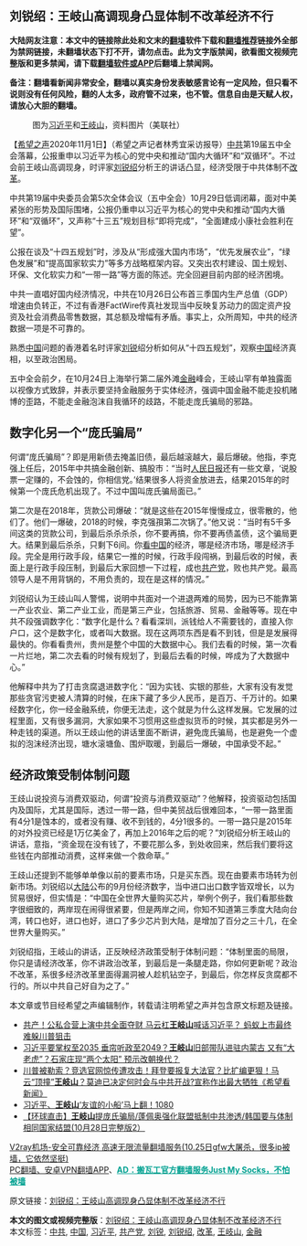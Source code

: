  <h2>刘锐绍：王岐山高调现身凸显体制不改革经济不行</h2> <p class="notice"><b>大陆网友注意：本文中的链接除此处和文末的<a href="https://github.com/bannedbook/fanqiang" >翻墙</a>软件下载和<a href="https://github.com/killgcd/justmysocks/blob/master/README.md">翻墙推荐</a>链接外全部为禁网链接，未翻墙状态下打不开，请勿点击。此为文字版禁闻，欲看图文视频完整版和更多禁闻，请下载<a href="https://github.com/bannedbook/fanqiang">翻墙软件或APP</a>后翻墙上禁闻网。</p><p>备注：翻墙看新闻非常安全，翻墙以真实身份发表敏感言论有一定风险，但只看不说则没有任何风险，翻的人太多，政府管不过来，也不管。信息自由是天赋人权，请放心大胆的翻墙。</b></p>  <div class="entry"> <figure><figcaption>图为<a href="https://www.bannedbook.org/bnews/tag/%e4%b9%a0%e8%bf%91%e5%b9%b3/" class="st_tag internal_tag" rel="tag" title="标签 习近平 下的日志">习近平</a>和<a href="https://www.bannedbook.org/bnews/tag/%e7%8e%8b%e5%b2%90%e5%b1%b1/" class="st_tag internal_tag" rel="tag" title="标签 王岐山 下的日志">王岐山</a>，资料图片（美联社）</figcaption></figure> <p>【<span class='wp_keywordlink_affiliate'><a href="https://www.soundofhope.org" title="希望之声" target="_blank">希望之声</a></span>2020年11月1日】（希望之声记者林秀宜采访报导）<a href="https://www.bannedbook.org/bnews/tag/%e4%b8%ad%e5%85%b1/" class="st_tag internal_tag" rel="tag" title="标签 中共 下的日志">中共</a>第19届五中全会落幕，公报重申以习近平为核心的党中央和推动“国内大循环”和“双循环”。不过会前王岐山高调现身，时评家<a href="https://www.bannedbook.org/bnews/tag/%e5%88%98%e9%94%90%e7%bb%8d/" class="st_tag internal_tag" rel="tag" title="标签 刘锐绍 下的日志">刘锐绍</a>分析王的讲话凸显，经济受限于中共体制不<a href="https://www.bannedbook.org/bnews/tag/%e6%94%b9%e9%9d%a9/" class="st_tag internal_tag" rel="tag" title="标签 改革 下的日志">改革</a>。</p> <p>中共第19届中央委员会第5次全体会议（五中全会）10月29日低调闭幕，面对中美紧张的形势及国际围堵，公报仍重申以习近平为核心的党中央和推动“国内大循环”和“双循环”，又声称“十三五”规划目标“即将完成”，“全面建成小康社会胜利在望”。</p> <p>公报在谈及“十四五规划”时，涉及从“形成强大国内市场”，“优先发展农业”，“绿色发展”和“提高国家软实力”等多方战略框架内容。又突出农村建设、国土规划、环保、文化软实力和“一带一路”等方面的陈述。完全回避目前内部的经济困境。</p>  <p>中共一直唱好国内经济情况，中共在10月26日公布首三季国内生产总值（GDP）增速由负转正，不过有香港FactWire传真社发现当中反映复苏动力的固定资产投资及社会消费品零售数据，其总额及增幅有矛盾。事实上，众所周知，中共的经济数据一项是不可靠的。</p> <p>熟悉<span class='wp_keywordlink_affiliate'><a href="https://www.bannedbook.org/" title="中国" target="_blank">中国</a></span>问题的香港着名时评家<a href="https://www.bannedbook.org/bnews/tag/%e5%88%98%e9%94%90/" class="st_tag internal_tag" rel="tag" title="标签 刘锐 下的日志">刘锐</a>绍分析如何从“十四五规划”，观察<a href="https://www.bannedbook.org/bnews/tag/%E4%B8%AD%E5%9B%BD/" class="st_tag internal_tag" rel="tag" title="标签 中国 下的日志">中国</a>经济真相，以至政治困局。</p> <p>五中全会前夕，在10月24日上海举行第二届外滩<a href="https://www.bannedbook.org/bnews/tag/%E9%87%91%E8%9E%8D/" class="st_tag internal_tag" rel="tag" title="标签 金融 下的日志">金融</a>峰会，王岐山罕有单独露面以视像方式致辞，并表示要坚持金融服务于实体经济，强调中国金融不能走投机赌博的歪路，不能走金融泡沫自我循环的歧路，不能走庞氏骗局的邪路。</p>  <h2>数字化另一个“庞氏骗局”</h2> <p>何谓“庞氏骗局”？即是用新债去掩盖旧债，最后越滚越大，最后爆破。他指，李克强上任后，2015年中共搞金融创新、搞股市：“当时<span class='wp_keywordlink'><a href="https://www.bannedbook.org/forum2/topic109.html" title="透视人民日报" target="_blank">人民日报</a></span>还有一些文章，‘说股票一定赚的，不会蚀的，你相信党。’结果很多人将资金放进去，结果2015年的时候第一个庞氏危机出现了。不过中国叫庞氏骗局面已。”</p> <p>第二次是在2018年，货款公司爆破：“就是这些在2015年慢慢成立，很零散的，他们了。他们一爆破，2018的时候，李克强孭第二次锅了。”他又说：“当时有5千多间这类的货款公司，到最后杀杀杀杀，你不要再搞，你不要再债盖债，这个骗局更大。结果到最后杀杀，只剩下6间。你<span class='wp_keywordlink_affiliate'><a href="https://www.secretchina.com/" title="看中国" target="_blank">看中国</a></span>的经济，哪是经济市场，哪是经济手段。完全是用行政手段，结果它一推的时候，行政手段闯祸，到最后收的时候，表面上是行政手段压制，到最后大家回想一下过程，成也<a href="https://www.bannedbook.org/bnews/tag/%e5%85%b1%e4%ba%a7%e5%85%9a/" class="st_tag internal_tag" rel="tag" title="标签 共产党 下的日志">共产党</a>，败也共产党。最高领导人是不用背锅的，不用负责的，现在是这样的情况。”</p> <p>刘锐绍认为王歧山叫人警惕，说明中共面对一个进退两难的局势，因为已不能靠第一产业农业、第二产业工业，而是第三产业，包括旅游、贸易、金融等等。现在中共不段强调数字化：“数字化是什么？看看深圳，派钱给人不需要钱的，直接入你户口，这个是数字化，或者叫大数据。现在这两项东西是看不到钱，但是是发展得最快的。你看看贵州，贵州是整个中国的大数据中心。我们去看的时候，第一次看一片烂地，第二次去看的时候有规划了，到最后去看的时候，哗成为了大数据中心。”</p>  <p>他解释中共为了打击贪腐退进数字化：“因为实钱、实银的那些，大家有没有发觉那些贪官污吏被人清算的时候，在床下藏了多少人民币，是百万、千万计的。如果经数字化，你一经金融系统，你便无法走，这个就是为什么这样发展。它发展的过程里面，又有很多漏洞，大家如果不习惯用这些虚拟货币的时候，其实都是另外一种走钱的渠道。所以王歧山他的讲话里面不断讲，避免庞氏骗局，也是避免一个虚拟的泡沫经济出现，塘水滚塘鱼、围炉取暖，到最后一爆破，中国承受不起。”</p> <h2>经济政策受制体制问题</h2> <p>王歧山说投资与消费双驱动，何谓“投资与消费双驱动”？他解释，投资驱动包括国内及国际，尤其是国际，透过一带一路，但中美贸战后很难回本，“一带一路里面有4分1是蚀本的，或者没有赚、收不到钱的，4分1很多的。一带一路只是2015年的对外投资已经是1万亿美金了，再加上2016年之后的呢？”刘锐绍分析王岐山的讲话，意指，“资金现在没有钱了，不要花那么多，到处收回来，然后我们要将这些钱在内部推动消费，这样来做一个救命草。”</p> <p>王歧山还提到不能够单单像以前的要素市场，只是买东西。现在由要素市场转为创新市场。刘锐绍以<span class='wp_keywordlink_affiliate'><a href="https://www.bannedbook.org/" title="大陆" target="_blank">大陆</a></span>公布的9月份经济数字，当中进口出口数字皆双增长，以为贸易很好，但实情是：“中国在全世界大量购买芯片，举例个例子，我们看那些数字很细致的，两岸现在闹得很紧要，但是两岸之间，你知不知道第三季度大陆向台湾，转口也好，进口也好，进口了多少芯片到大陆，是增加了百分之三十几，在全世界大量购买。”</p>  <p>刘锐绍指，王岐山的讲话，正反映经济政策受制于体制问题：“体制里面的局限，你只是请经济改革，你不讲政治改革，到最后是一条腿走路，你如何更新呢？政治不改革，系很多经济改革里面得漏洞被人趁机钻空子，到最后，你怎样反贪腐都不行的。所以中共自己好自为之了。”</p> <p>本文章或节目经希望之声编辑制作，转载请注明希望之声并包含原文标题及链接。</p> <ul class='op-related-articles' title='相关阅读'> <li><a href='https://www.bannedbook.org/bnews/finance/20201031/1423383.html' target='_blank'>共产！公私合营上演中共全面夺财 马云杠<b>王岐山</b>喊话习近平？ 蚂蚁上市最终难躲川普狙击</a></li> <li><a href='https://www.bannedbook.org/bnews/bannedvideo/20201029/1422344.html' target='_blank'>习近平要掌权至2035 垂帘听政至2049？<b>王岐山</b>旧部带队进驻内蒙古 又有“大老虎”？石家庄现“两个太阳” 预示改朝换代？</a></li> <li><a href='https://www.bannedbook.org/bnews/bannedvideo/20201029/1422139.html' target='_blank'>川普被勒索？竞选官网惊传遭攻击！拜登要报复大法官？比扩编更狠！马云“顶撞”<b>王岐山</b>？莫迪已决定何时会与中共开战?宣称作出最大牺牲《希望看新闻》</a></li> <li><a href='https://www.bannedbook.org/bnews/bannedvideo/20201029/1421963.html' target='_blank'>习近平、<b>王岐山</b>‘友谊的小船’马上翻！1080</a></li> <li><a href='https://www.bannedbook.org/bnews/bannedvideo/20201029/1421928.html' target='_blank'>【环球直击】<b>王岐山</b>提庞氏骗局/蓬佩奥强化联盟抵制中共渗透/韩国要与体制相同国家结盟(10月28日完整版2）</a></li> </ul> <p class="texttj"> <a href="https://www.bannedbook.org/forum23/topic22702.html" target="_blank">V2ray机场-安全可靠经济 高速无限流量翻墙服务(10.25日gfw大屠杀，很多ip被墙，它依然坚挺)</a><br/> <a href="https://github.com/bannedbook/fanqiang/wiki/%E7%A6%81%E9%97%BB%E7%BD%91%E5%AE%89%E5%8D%93%E7%BF%BB%E5%A2%99%E6%96%B0%E9%97%BBAPP" target="_blank">PC翻墙、安卓VPN翻墙APP</a>、<span onclick="window.open('https://github.com/killgcd/justmysocks/blob/master/README.md')" style="font-weight:bold;color:#00A191;cursor:pointer;text-decoration:underline;outline:none">AD：搬瓦工官方翻墙服务Just My Socks，不怕被墙</span></p><p>原文链接：<a class="src_link"  href="https://www.soundofhope.org/post/438199" target="_blank">刘锐绍：王岐山高调现身凸显体制不改革经济不行</a></p><a name='sharetosocial'></a>       <div><b>本文的图文或视频完整版</b>：<a href='https://www.bannedbook.org/bnews/comments/20201101/1423951.html'>刘锐绍：王岐山高调现身凸显体制不改革经济不行</a></div>  </div><!--END ENTRY--> <div class="postfooter"> <div>本文标签：<a href="https://www.bannedbook.org/bnews/tag/%e4%b8%ad%e5%85%b1/" rel="tag">中共</a>, <a href="https://www.bannedbook.org/bnews/tag/%E4%B8%AD%E5%9B%BD/" rel="tag">中国</a>, <a href="https://www.bannedbook.org/bnews/tag/%e4%b9%a0%e8%bf%91%e5%b9%b3/" rel="tag">习近平</a>, <a href="https://www.bannedbook.org/bnews/tag/%e5%85%b1%e4%ba%a7%e5%85%9a/" rel="tag">共产党</a>, <a href="https://www.bannedbook.org/bnews/tag/%e5%88%98%e9%94%90/" rel="tag">刘锐</a>, <a href="https://www.bannedbook.org/bnews/tag/%e5%88%98%e9%94%90%e7%bb%8d/" rel="tag">刘锐绍</a>, <a href="https://www.bannedbook.org/bnews/tag/%e6%94%b9%e9%9d%a9/" rel="tag">改革</a>, <a href="https://www.bannedbook.org/bnews/tag/%e7%8e%8b%e5%b2%90%e5%b1%b1/" rel="tag">王岐山</a>, <a href="https://www.bannedbook.org/bnews/tag/%E9%87%91%E8%9E%8D/" rel="tag">金融</a></div>  </div><!--END POSTFOOTER--> 